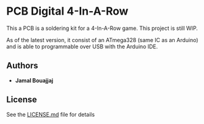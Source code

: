 # PCB Digital 4-In-A-Row

This a PCB is a soldering kit for a 4-In-A-Row game. This project is still WIP.

As of the latest version, it consist of an ATmega328 (same IC as an Arduino) and is able to programmable over USB with the Arduino IDE.

## Authors

* **Jamal Bouajjaj** 

## License

See the [LICENSE.md](LICENSE.md) file for details
